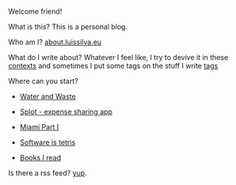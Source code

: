 ---
---

Welcome friend!

What is this? This is a personal blog.

Who am I? [about.luissilva.eu](https://about.luissilva.eu)

What do I write about? Whatever I feel like, I try to devive it in these [contexts](/contexts) and sometimes I put some tags on the stuff I write [tags](/tags)

Where can you start?
- [Water and Waste](./water-and-waste)
- [Splot - expense sharing app](./splot)
- [Miami Part I](./miami-part-i)
- [Software is tetris](./software-is-tetris)


- [Books I read](./contexts/books/)

Is there a rss feed? [yup](./rss.xml).
